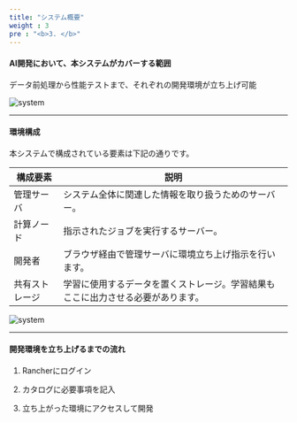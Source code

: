 ```yaml
---
title: "システム概要"
weight : 3
pre : "<b>3. </b>"
---
```


#### AI開発において、本システムがカバーする範囲

データ前処理から性能テストまで、それぞれの開発環境が立ち上げ可能  

![system](https://kaka1127.github.io/guide/images/system.png)

---

#### 環境構成

本システムで構成されている要素は下記の通りです。

| 構成要素 | 説明 |
| ------------- | ------------- |
| 管理サーバ | システム全体に関連した情報を取り扱うためのサーバー。 |
| 計算ノード | 指示されたジョブを実行するサーバー。 |
| 開発者 | ブラウザ経由で管理サーバに環境立ち上げ指示を行います。 |
| 共有ストレージ | 学習に使用するデータを置くストレージ。学習結果もここに出力させる必要があります。 |

![system](/images/workflow.png)

---

#### 開発環境を立ち上げるまでの流れ

1. Rancherにログイン

2. カタログに必要事項を記入

3. 立ち上がった環境にアクセスして開発
